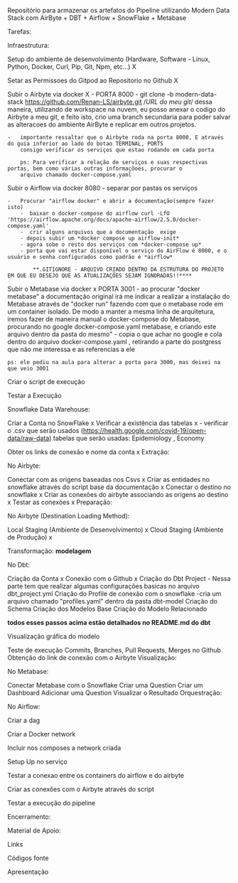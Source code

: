 Repositório para armazenar os artefatos do Pipeline utilizando Modern Data Stack com AirByte + DBT + Airflow + SnowFlake + Metabase

Tarefas:

Infraestrutura:

Setup do ambiente de desenvolvimento (Hardware, Software - Linux, Python, Docker, Curl, Pip, Git, Npm, etc...) X

Setar as Permissoes do Gitpod ao Repositorio no Github X

Subir o Airbyte via docker X - PORTA 8000
    -   git clone -b modern-data-stack https://github.com/Renan-LS/airbyte.git /*URL do meu git*/
        dessa maneira, utilizando de workspace na nuvem, eu posso anexar o codigo do Airbyte a meu git, e feito isto,
        crio uma branch secundaria para poder salvar as alteracoes do ambiente AirByte e replicar em outros projetos.
    
    -   importante ressaltar que o Airbyte roda na porta 8000, E através do guia inferior ao lado do botao TERMINAL, PORTS
        consigo verificar os serviços que estao rodando em cada porta
  
        ps: Para verificar a relação de serviços e suas respectivas portas, bem como várias outras informaçõoes, procurar o 
        arquivo chamado docker-compose.yaml

Subir o Airflow via docker 8080
     -   separar por pastas os serviços

    -   Procurar "airflow docker" e abrir a documentação(sempre fazer isto)
        -  baixar o docker-compose do airflow curl -LfO 'https://airflow.apache.org/docs/apache-airflow/2.5.0/docker-compose.yaml'
        -  crir alguns arquivos que a documentação  exige 
        - depois subir um *docker compose up airflow-init*
        - agora sobe o resto dos serviços com *docker-compose up*
        - porta que vai estar disponível o serviço do AirFlow é 8080, e o usuário e senha configurados como padrão é *airflow*

            **.GITIGNORE - ARQUIVO CRIADO DENTRO DA ESTRUTURA DO PROJETO EM QUE EU DESEJO QUE AS ATUALIZAÇÕES SEJAM IGNORADAS!!****

Subir o Metabase via docker x PORTA 3001
    -   ao procurar "docker metabase" a documentação original irá me indicar a realizar a instalação do Metabase através de "docker run" fazendo com que o metabase rode em um container isolado. De modo a manter a mesma linha de arquitetura, iremos 
    fazer de maneira manual o docker-compose do Metabase, procurando no google docker-compose.yaml metabase, e criando este arquivo dentro da pasta do mesmo"
    -   copia o que achar no google e cola dentro do arquivo docker-compose.yaml , retirando a parte do postgress que não me interessa e as referencias a ele

    ps: ele pediu na aula para alterar a porta para 3000, mas deixei na que veio 3001

Criar o script de execução 

Testar a Execução 

Snowflake Data Warehouse:

Criar a Conta no SnowFlake x
Verificar a existência das tabelas x 
    -   verificar o .csv que serão usados (https://health.google.com/covid-19/open-data/raw-data)
        tabelas que serão usadas: Epidemiology , Economy

Obter os links de conexão e nome da conta x
Extração:

No Airbyte:

Conectar com as origens baseadas nos Csvs x
Criar as entidades no snowflake através do script base da documentação x
Conectar o destino no snowflake x
Criar as conexões do airbyte associando as origens ao destino x
Testar as conexões x
Preparação:

No Airbyte (Destination Loading Method):

Local Staging (Ambiente de Desenvolvimento) x
Cloud Staging (Ambiente de Produção) x



Transformação: **modelagem**

No Dbt:

Criação da Conta x
Conexão com o Github x 
Criação do Dbt Project
    -   Nessa parte tem que realizar algumas configurações basicas no arquivo dbt_project.yml
        Criação do Profile de conexão com o snowflake 
            -cria um arquivo chamado "profiles.yaml" dentro da pasta dbt-model
        Criação do Schema 
        Criação dos Modelos Base 
Criação do Modelo Relacionado 

**todos esses passos acima estão detalhados no README.md do dbt**


Visualização gráfica do modelo 

Teste de execução 
Commits, Branches, Pull Requests, Merges no Github 
Obtenção do link de conexão com o Airbyte 
Visualização:

No Metabase:

Conectar Metabase com o Snowflake
Criar uma Question
Criar um Dashboard
Adicionar uma Question
Visualizar o Resultado
Orquestração:

No Airflow:

Criar a dag

Criar a Docker network

Incluir nos composes a network criada

Setup Up no serviço

Testar a conexao entre os containers do airflow e do airbyte

Criar as conexões com o Airbyte através do script

Testar a execução do pipeline

Encerramento:

Material de Apoio:

Links

Códigos fonte

Apresentação